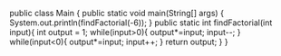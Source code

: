 public class Main {
    public static void main(String[] args) {
        System.out.println(findFactorial(-6));
    }
    public static int findFactorial(int input){
        int output = 1;
        while(input>0){
            output*=input;
            input--;
        }
        while(input<0){
            output*=input;
            input++;
        }
       return output;
    }
}
